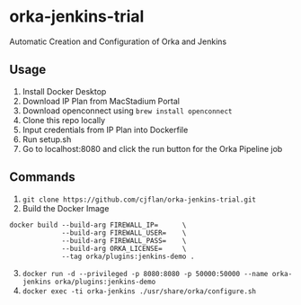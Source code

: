 # orka-jenkins-trial
Automatic Creation and Configuration of Orka and Jenkins 

## Usage
1. Install Docker Desktop
2. Download IP Plan from MacStadium Portal
4. Download openconnect using `brew install openconnect`
3. Clone this repo locally
4. Input credentials from IP Plan into Dockerfile
5. Run setup.sh
6. Go to localhost:8080 and click the run button for the Orka Pipeline job

## Commands
1. `git clone https://github.com/cjflan/orka-jenkins-trial.git`
2. Build the Docker Image
```
docker build --build-arg FIREWALL_IP=      \
             --build-arg FIREWALL_USER=    \
             --build-arg FIREWALL_PASS=    \
             --build-arg ORKA_LICENSE=     \
             --tag orka/plugins:jenkins-demo .
```
3. `docker run -d --privileged -p 8080:8080 -p 50000:50000 --name orka-jenkins orka/plugins:jenkins-demo`
4. `docker exec -ti orka-jenkins ./usr/share/orka/configure.sh`
